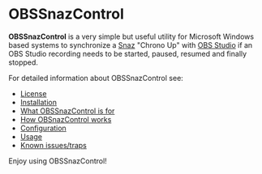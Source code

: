 # OBSSnazControl

**OBSSnazControl** is a very simple but useful utility for Microsoft Windows based systems to synchronize a [Snaz](https://github.com/JimmyAppelt/Snaz) "Chrono Up" with [OBS Studio](https://obsproject.com) if an OBS Studio recording needs to be started, paused, resumed and finally stopped.

For detailed information about OBSSnazControl see:

- [License](license.md)
- [Installation](installation.md)
- [What OBSSnazControl is for](objective.md)
- [How OBSnazControl works](howOBSSnazControlWorks.md)
- [Configuration](configuraiton.md)
- [Usage](usage.md)
- [Known issues/traps](knownIssues.md)

Enjoy using OBSSnazControl!